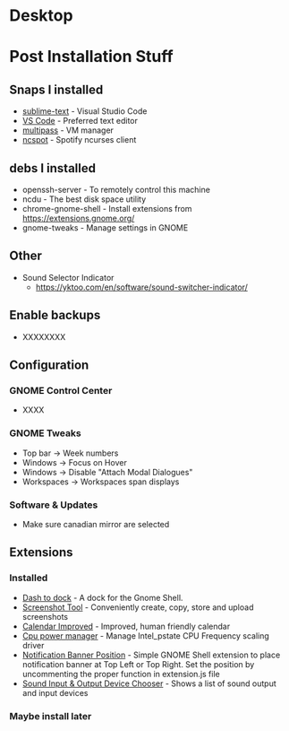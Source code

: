 # Desktop
# Post Installation Stuff

## Snaps I installed

 * [sublime-text](https://snapcraft.io/code)  		    - Visual Studio Code
 * [VS Code](https://snapcraft.io/sublime-text)  		- Preferred text editor
 * [multipass](https://snapcraft.io/multipass)     		- VM manager
 * [ncspot](https://snapcraft.io/ncspot)				- Spotify ncurses client

## debs I installed

 * openssh-server		- To remotely control this machine
 * ncdu					- The best disk space utility
 * chrome-gnome-shell	- Install extensions from https://extensions.gnome.org/
 * gnome-tweaks			- Manage settings in GNOME
 
 ## Other
  * Sound Selector Indicator
    - https://yktoo.com/en/software/sound-switcher-indicator/

## Enable backups

  - XXXXXXXX

## Configuration

### GNOME Control Center

 * XXXX


### GNOME Tweaks

 * Top bar -> Week numbers
 * Windows -> Focus on Hover
 * Windows -> Disable "Attach Modal Dialogues"
 * Workspaces -> Workspaces span displays

### Software & Updates

 * Make sure canadian mirror are selected

## Extensions

### Installed
 * [Dash to dock](https://extensions.gnome.org/extension/307/dash-to-dock/)  	- A dock for the Gnome Shell.
 * [Screenshot Tool](https://extensions.gnome.org/extension/1112/screenshot-tool/)  	- Conveniently create, copy, store and upload screenshots
 * [Calendar Improved](https://extensions.gnome.org/extension/2386/calendar-improved/)  	- Improved, human friendly calendar
 * [Cpu power manager](https://extensions.gnome.org/extension/945/cpu-power-manager/)  - Manage Intel_pstate CPU Frequency scaling driver
  * [Notification Banner Position](https://extensions.gnome.org/extension/1568/notification-banner-positionselenium-h/)  - Simple GNOME Shell extension to place notification banner at Top Left or Top Right. Set the position by uncommenting the proper function in extension.js file
   * [Sound Input & Output Device Chooser](https://extensions.gnome.org/extension/906/sound-output-device-chooser/)  - Shows a list of sound output and input devices 
  
### Maybe install later

